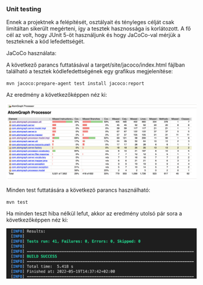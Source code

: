 ### Unit testing

Ennek a projektnek a felépítését, osztályait és tényleges célját csak limitáltan sikerült megérteni, így a tesztek hasznossága is korlátozott. A fő cél az volt, hogy JUnit 5-öt használjunk és hogy JaCoCo-val mérjük a teszteknek a kód lefedettségét.

JaCoCo használata:

A következő parancs futtatásával a target/site/jacoco/index.html fájlban található a tesztek kódlefedettségének egy grafikus megjelenítése:

`mvn jacoco:prepare-agent test install jacoco:report`

Az eredmény a következőképpen néz ki:

![JaCoCo's output HTML](images/jacoco-output-html.png)

Minden test futtatására a következö parancs használható:

`mvn test`

Ha minden teszt hiba nélkül lefut, akkor az eredmény utolsó pár sora a következőképpen néz ki:

![Successful test output](images/test-output.png)
